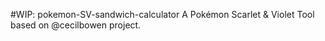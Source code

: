 #WIP: pokemon-SV-sandwich-calculator
A Pokémon Scarlet &amp; Violet Tool based on @cecilbowen project.
